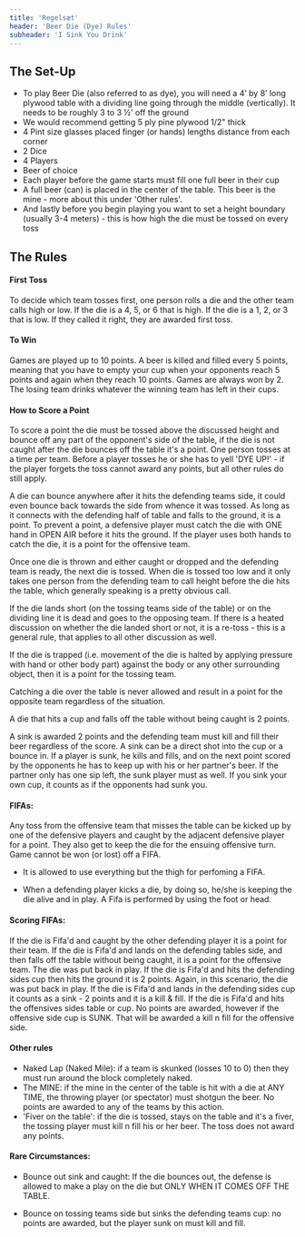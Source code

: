```yaml
---
title: 'Regelsæt'
header: 'Beer Die (Dye) Rules'
subheader: 'I Sink You Drink'
---
```


## The Set-Up

* To play Beer Die (also referred to as dye), you will need a 4’ by 8’ long plywood table with a dividing line going through the middle (vertically). It needs to be roughly 3 to 3 ½' off the ground
* We would recommend getting 5 ply pine plywood 1/2" thick
* 4 Pint size glasses placed finger (or hands) lengths distance from each corner
* 2 Dice
* 4 Players
* Beer of choice
* Each player before the game starts must fill one full beer in their cup
* A full beer (can) is placed in the center of the table. This beer is the mine - more about this under 'Other rules'.
* And lastly before you begin playing you want to set a height boundary (usually 3-4 meters) - this is how high the die must be tossed on every toss

## The Rules

#### First Toss

To decide which team tosses first, one person rolls a die and the other team calls high or low. If the die is a 4, 5, or 6 that is high. If the die is a 1, 2, or 3 that is low. If they called it right, they are awarded first toss.

#### To Win

Games are played up to 10 points. A beer is killed and filled every 5 points, meaning that you have to empty your cup when your opponents reach 5 points and again when they reach 10 points. Games are always won by 2. The losing team drinks whatever the winning team has left in their cups.

#### How to Score a Point

To score a point the die must be tossed above the discussed height and bounce off any part of the opponent's side of the table, if the die is not caught after the die bounces off the table it's a point. One person tosses at a time per team. Before a player tosses he or she has to yell 'DYE UP!' - if the player forgets the toss cannot award any points, but all other rules do still apply.

A die can bounce anywhere after it hits the defending teams side, it could even bounce back towards the side from whence it was tossed. As long as it connects with the defending half of table and falls to the ground, it is a point. To prevent a point, a defensive player must catch the die with ONE hand in OPEN AIR before it hits the ground. If the player uses both hands to catch the die, it is a point for the offensive team.

Once one die is thrown and either caught or dropped and the defending team is ready, the next die is tossed. When die is tossed too low and it only takes one person from the defending team to call height before the die hits the table, which generally speaking is a pretty obvious call.

If the die lands short (on the tossing teams side of the table) or on the dividing line it is dead and goes to the opposing team. If there is a heated discussion on whether the die landed short or not, it is a re-toss - this is a general rule, that applies to all other discussion as well.

If the die is trapped (i.e. movement of the die is halted by applying pressure with hand or other body part) against the body or any other surrounding object, then it is a point for the tossing team.

Catching a die over the table is never allowed and result in a point for the opposite team regardless of the situation.

A die that hits a cup and falls off the table without being caught is 2 points.

A sink is awarded 2 points and the defending team must kill and fill their beer regardless of the score. A sink can be a direct shot into the cup or a bounce in. If a player is sunk, he kills and fills, and on the next point scored by the opponents he has to keep up with his or her partner's beer. If the partner only has one sip left, the sunk player must as well. If you sink your own cup, it counts as if the opponents had sunk you.

#### FIFAs:

Any toss from the offensive team that misses the table can be kicked up by one of the defensive players and caught by the adjacent defensive player for a point. They also get to keep the die for the ensuing offensive turn. Game cannot be won (or lost) off a FIFA.

- It is allowed to use everything but the thigh for perfoming a FIFA.

- When a defending player kicks a die, by doing so, he/she is keeping the die alive and in play. A Fifa is performed by using the foot or head.

#### Scoring FIFAs:

If the die is Fifa'd and caught by the other defending player it is a point for their team.
If the die is Fifa'd and lands on the defending tables side, and then falls off the table without being caught, ﻿it is a point for the offensive team. The die was put back in play.
If the die is Fifa'd and hits the defending sides cup then hits the ground it is 2 points. Again, in this scenario, the die was put back in play.
If the die is Fifa'd and lands in the defending sides cup it counts as a sink - 2 points and it is a kill & fill.
If the die is Fifa'd and hits the offensives sides table or cup. No points are awarded, however if the offensive side cup is SUNK. That will be awarded a kill n fill for the offensive side.


#### Other rules

* Naked Lap (Naked Mile): if a team is skunked (losses 10 to 0) then they must run around the block completely naked.
* The MINE: if the mine in the center of the table is hit with a die at ANY TIME, the throwing player (or spectator) must shotgun the beer. No points are awarded to any of the teams by this action.
* 'Fiver on the table': if the die is tossed, stays on the table and it's a fiver, the tossing player must kill n fill his or her beer. The toss does not award any points.

#### Rare Circumstances:

* Bounce out sink and caught: If the die bounces out, the defense is allowed to make a play on the die but ONLY WHEN IT COMES OFF THE TABLE.

* Bounce on tossing teams side but sinks the defending teams cup: ﻿no points are awarded, but the player sunk on must kill and fill.
